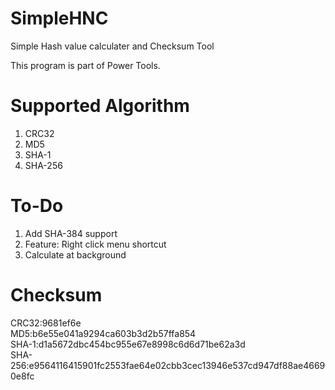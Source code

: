 # SimpleHNC
Simple Hash value calculater and Checksum Tool

This program is part of Power Tools.

# Supported Algorithm
1. CRC32
2. MD5
3. SHA-1
4. SHA-256

# To-Do
1. Add SHA-384 support
2. Feature: Right click menu shortcut
3. Calculate at background

# Checksum
CRC32:9681ef6e<br />
MD5:b6e55e041a9294ca603b3d2b57ffa854<br />
SHA-1:d1a5672dbc454bc955e67e8998c6d6d71be62a3d<br />
SHA-256:e9564116415901fc2553fae64e02cbb3cec13946e537cd947df88ae46690e8fc<br />
